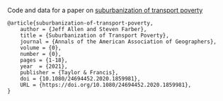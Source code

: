 Code and data for a paper on [suburbanization of transport poverty](/preprint/suburbanization_of_transport_poverty.pdf)



```
@article{suburbanization-of-transport-poverty,
    author = {Jeff Allen and Steven Farber},
    title = {Suburbanization of Transport Poverty},
    journal = {Annals of the American Association of Geographers},
    volume = {0},
    number = {0},
    pages = {1-18},
    year  = {2021},
    publisher = {Taylor & Francis},
    doi = {10.1080/24694452.2020.1859981},
    URL = {https://doi.org/10.1080/24694452.2020.1859981},
}
```

